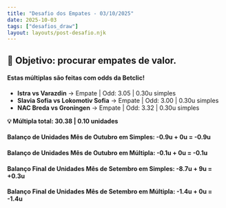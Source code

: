 ```yaml
---
title: "Desafio dos Empates - 03/10/2025"
date: 2025-10-03
tags: ["desafios_draw"]
layout: layouts/post-desafio.njk
---
```


## 🎯 Objetivo: procurar empates de valor. 

#### Estas múltiplas são feitas com odds da Betclic!

- **Istra vs Varazdin** → Empate | Odd: 3.05 | 0.30u simples 
- **Slavia Sofia vs Lokomotiv Sofia** → Empate | Odd: 3.00 | 0.30u simples 
- **NAC Breda vs Groningen** → Empate | Odd: 3.32 | 0.30u simples 

**💡 Múltipla total: 30.38 | 0.10 unidades** 

#### Balanço de Unidades Mês de Outubro em Simples: -0.9u + 0u = -0.9u
#### Balanço de Unidades Mês de Outubro em Múltipla: -0.1u + 0u = -0.1u

#### Balanço Final de Unidades Mês de Setembro em Simples: -8.7u + 9u = +0.3u
#### Balanço Final de Unidades Mês de Setembro em Múltipla: -1.4u + 0u = -1.4u
